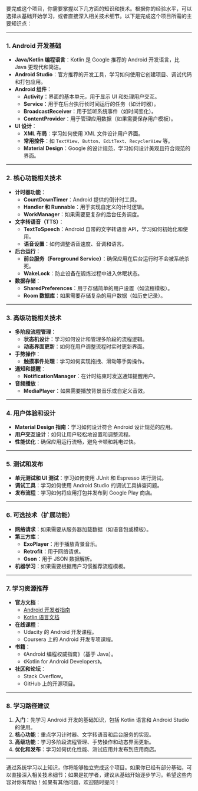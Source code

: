 要完成这个项目，你需要掌握以下几方面的知识和技术。根据你的经验水平，可以选择从基础开始学习，或者直接深入相关技术细节。以下是完成这个项目所需的主要知识点：

---

### 1. **Android 开发基础**
   - **Java/Kotlin 编程语言**：Kotlin 是 Google 推荐的 Android 开发语言，比 Java 更现代和简洁。
   - **Android Studio**：官方推荐的开发工具，学习如何使用它创建项目、调试代码和打包应用。
   - **Android 组件**：
     - **Activity**：界面的基本单元，用于显示 UI 和处理用户交互。
     - **Service**：用于在后台执行长时间运行的任务（如计时器）。
     - **BroadcastReceiver**：用于监听系统事件（如时间变化）。
     - **ContentProvider**：用于管理应用数据（如果需要保存用户模板）。
   - **UI 设计**：
     - **XML 布局**：学习如何使用 XML 文件设计用户界面。
     - **常用控件**：如 `TextView`、`Button`、`EditText`、`RecyclerView` 等。
     - **Material Design**：Google 的设计规范，学习如何设计美观且符合规范的界面。

---

### 2. **核心功能相关技术**
   - **计时器功能**：
     - **CountDownTimer**：Android 提供的倒计时工具。
     - **Handler 和 Runnable**：用于实现自定义的计时逻辑。
     - **WorkManager**：如果需要更复杂的后台任务调度。
   - **文字转语音（TTS）**：
     - **TextToSpeech**：Android 自带的文字转语音 API，学习如何初始化和使用。
     - **语音设置**：如何调整语音速度、音调和语言。
   - **后台运行**：
     - **前台服务（Foreground Service）**：确保应用在后台运行时不会被系统杀死。
     - **WakeLock**：防止设备在锻炼过程中进入休眠状态。
   - **数据存储**：
     - **SharedPreferences**：用于存储简单的用户设置（如流程模板）。
     - **Room 数据库**：如果需要存储复杂的用户数据（如历史记录）。

---

### 3. **高级功能相关技术**
   - **多阶段流程管理**：
     - **状态机设计**：学习如何设计和管理多阶段的流程逻辑。
     - **动态界面更新**：如何在用户调整流程时实时更新界面。
   - **手势操作**：
     - **触摸事件处理**：学习如何实现拖拽、滑动等手势操作。
   - **通知和提醒**：
     - **NotificationManager**：在计时结束时发送通知提醒用户。
   - **音频播放**：
     - **MediaPlayer**：如果需要播放背景音乐或自定义音效。

---

### 4. **用户体验和设计**
   - **Material Design 指南**：学习如何设计符合 Android 设计规范的应用。
   - **用户交互设计**：如何让用户轻松地设置和调整流程。
   - **性能优化**：确保应用运行流畅，避免卡顿和耗电过快。

---

### 5. **测试和发布**
   - **单元测试和 UI 测试**：学习如何使用 JUnit 和 Espresso 进行测试。
   - **调试工具**：学习如何使用 Android Studio 的调试工具排查问题。
   - **发布流程**：学习如何将应用打包并发布到 Google Play 商店。

---

### 6. **可选技术（扩展功能）**
   - **网络请求**：如果需要从服务器加载数据（如语音包或模板）。
   - **第三方库**：
     - **ExoPlayer**：用于播放背景音乐。
     - **Retrofit**：用于网络请求。
     - **Gson**：用于 JSON 数据解析。
   - **机器学习**：如果需要根据用户习惯推荐流程模板。

---

### 7. **学习资源推荐**
   - **官方文档**：
     - [Android 开发者指南](https://developer.android.com/guide)
     - [Kotlin 语言文档](https://kotlinlang.org/docs/home.html)
   - **在线课程**：
     - Udacity 的 Android 开发课程。
     - Coursera 上的 Android 开发专项课程。
   - **书籍**：
     - 《Android 编程权威指南》（基于 Java）。
     - 《Kotlin for Android Developers》。
   - **社区和论坛**：
     - Stack Overflow。
     - GitHub 上的开源项目。

---

### 8. **学习路径建议**
1. **入门**：先学习 Android 开发的基础知识，包括 Kotlin 语言和 Android Studio 的使用。
2. **核心功能**：重点学习计时器、文字转语音和后台服务的实现。
3. **高级功能**：学习多阶段流程管理、手势操作和动态界面更新。
4. **优化和发布**：学习如何优化性能、测试应用并发布到应用商店。

---

通过系统学习以上知识，你将能够独立完成这个项目。如果你已经有部分基础，可以直接深入相关技术细节；如果是初学者，建议从基础开始逐步学习。希望这些内容对你有帮助！如果有其他问题，欢迎随时提问！